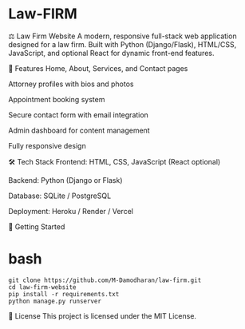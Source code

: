 # Law - FIRM

⚖️ Law Firm Website
A modern, responsive full-stack web application designed for a law firm. Built with Python (Django/Flask), HTML/CSS, JavaScript, and optional React for dynamic front-end features.

🔧 Features
Home, About, Services, and Contact pages

Attorney profiles with bios and photos

Appointment booking system

Secure contact form with email integration

Admin dashboard for content management

Fully responsive design

🛠️ Tech Stack
Frontend: HTML, CSS, JavaScript (React optional)

Backend: Python (Django or Flask)

Database: SQLite / PostgreSQL

Deployment: Heroku / Render / Vercel

🚀 Getting Started
# bash
    git clone https://github.com/M-Damodharan/law-firm.git
    cd law-firm-website
    pip install -r requirements.txt
    python manage.py runserver
📌 License
This project is licensed under the MIT License.

 
 
 
